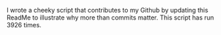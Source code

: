 I wrote a cheeky script that contributes to my Github by updating this ReadMe to illustrate why more than commits matter. This script has run 3926 times.